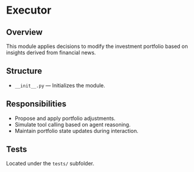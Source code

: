 # Executor

## Overview

This module applies decisions to modify the investment portfolio based on insights derived from financial news.

## Structure

- `__init__.py` — Initializes the module.

## Responsibilities

- Propose and apply portfolio adjustments.
- Simulate tool calling based on agent reasoning.
- Maintain portfolio state updates during interaction.

## Tests

Located under the `tests/` subfolder.